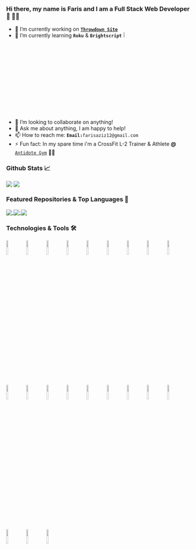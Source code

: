 ### Hi there, my name is Faris and I am a Full Stack Web Developer 👋 👨‍💻

- 🔭 I’m currently working on [**`Throwdown Site`**](https://github.com/farisaziz12/throwdown_site)
- 🌱 I’m currently learning **`Roku`** & **`Brightscript`** <img width="6%" src="https://external-content.duckduckgo.com/iu/?u=https%3A%2F%2Fimage.roku.com%2Fblog%2Fwp-content%2Fuploads%2F2014%2F01%2FRokuTV_logo_purple1.png&f=1&nofb=1" >
- 👯 I’m looking to collaborate on anything!
- 💬 Ask me about anything, I am happy to help!
- 📫 How to reach me: **`Email:`**`farisaziz12@gmail.com`
- ⚡ Fun fact: In my spare time i'm a CrossFit L-2 Trainer & Athlete **@** [`Antidote Gym`](https://antidote-gym.ch/faris-aziz/) 🏋️‍♂️

### Github Stats 📈

<p>
  <img align="center" src="https://github-readme-stats.vercel.app/api?username=farisaziz12&count_private=true&show_icons=true&theme=dark&line_height=40" />
  <img align="center" src="https://github-readme-stats.vercel.app/api/top-langs/?username=farisaziz12&theme=dark" />
</p>



### Featured Repositories & Top Languages 👾

<a href="https://github.com/farisaziz12/sound_wave">
  <img align="center" src="https://github-readme-stats.vercel.app/api/pin/?username=farisaziz12&repo=sound_wave&theme=dark" />
</a>

<a href="https://github.com/farisaziz12/wod_with_faris_frontend">
  <img align="center" src="https://github-readme-stats.vercel.app/api/pin/?username=farisaziz12&repo=wod_with_faris_frontend&theme=dark" />
</a>

<a href="https://github.com/farisaziz12/film_pick_skill">
  <img align="center" src="https://github-readme-stats.vercel.app/api/pin/?username=farisaziz12&repo=film_pick_skill&theme=dark" />
</a>



### Technologies & Tools 🛠

<code><img width="10%" src="https://www.vectorlogo.zone/logos/visualstudio_code/visualstudio_code-ar21.svg"></code>
<code><img width="10%" src="https://www.vectorlogo.zone/logos/javascript/javascript-ar21.svg"></code>
<code><img width="10%" src="https://www.vectorlogo.zone/logos/ruby-lang/ruby-lang-ar21.svg"></code>
<code><img width="10%" src="https://www.vectorlogo.zone/logos/w3_html5/w3_html5-ar21.svg"></code>
<code><img width="10%" src="https://www.vectorlogo.zone/logos/netlifyapp_watercss/netlifyapp_watercss-official.svg"></code>
<code><img width="10%" src="https://github.com/gilbarbara/logos/blob/master/logos/nextjs.svg"></code>
<code><img width="10%" src="https://www.vectorlogo.zone/logos/getbootstrap/getbootstrap-ar21.svg"></code>
<code><img width="10%" src="https://www.vectorlogo.zone/logos/git-scm/git-scm-ar21.svg"></code>
<code><img width="10%" src="https://www.vectorlogo.zone/logos/json/json-ar21.svg"></code>
<code><img width="10%" src="https://www.vectorlogo.zone/logos/firebase/firebase-ar21.svg"></code>
<code><img width="10%" src="https://www.vectorlogo.zone/logos/roku/roku-ar21.svg"></code>
<code><img width="10%" src="https://external-content.duckduckgo.com/iu/?u=http%3A%2F%2Fgsmorigin.com%2Fwp-content%2Fuploads%2F2017%2F07%2Famazon-alexa-logo.png&f=1&nofb=1"></code>
<code><img width="10%" src="https://www.vectorlogo.zone/logos/reactjs/reactjs-ar21.svg"></code>
<code><img width="10%" src="https://github.com/detain/svg-logos/blob/master/svg/rails-1.svg"></code>
<code><img width="10%" src="https://www.vectorlogo.zone/logos/nodejs/nodejs-ar21.svg"></code>
<code><img width="10%" src="https://www.vectorlogo.zone/logos/jestjsio/jestjsio-ar21.svg"></code>
<code><img width="10%" src="https://www.vectorlogo.zone/logos/sqlite/sqlite-ar21.svg"></code>
<code><img width="10%" src="https://www.vectorlogo.zone/logos/postgresql/postgresql-ar21.svg"></code>
<code><img width="10%" src="https://www.vectorlogo.zone/logos/netlify/netlify-ar21.svg"></code>
<code><img width="10%" src="https://www.vectorlogo.zone/logos/heroku/heroku-ar21.svg"></code>
<code><img width="10%" src="https://external-content.duckduckgo.com/iu/?u=https%3A%2F%2Fcdn-images-1.medium.com%2Ffit%2Ft%2F1600%2F480%2F1*gD37OB2-PtMqZdk3X1YnEQ.png&f=1&nofb=1"></code>

<!--

### WakaTime Stats ⏳

[![Faris' wakatime stats](https://github-readme-stats.vercel.app/api/wakatime?username=farisaziz12&theme=dark)](https://github.com/farisaziz12)

-->


<!--
**farisaziz12/farisaziz12** is a ✨ _special_ ✨ repository because its `README.md` (this file) appears on your GitHub profile.

Here are some ideas to get you started:

- 🔭 I’m currently working on ...
- 🌱 I’m currently learning ...
- 👯 I’m looking to collaborate on ...
- 🤔 I’m looking for help with ...
- 💬 Ask me about ...
- 📫 How to reach me: ...
- 😄 Pronouns: ...
- ⚡ Fun fact: ...
-->
